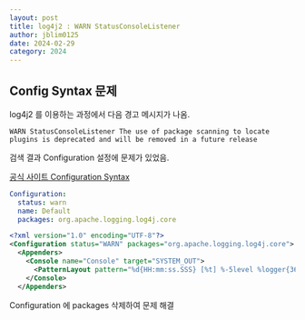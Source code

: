```yaml
---
layout: post
title: log4j2 : WARN StatusConsoleListener 
author: jblim0125
date: 2024-02-29
category: 2024
---
```


## Config Syntax 문제  

log4j2 를 이용하는 과정에서 다음 경고 메시지가 나옴.  

```text
WARN StatusConsoleListener The use of package scanning to locate plugins is deprecated and will be removed in a future release
```

검색 결과 Configuration 설정에 문제가 있었음.  

[공식 사이트 Configuration Syntax](https://logging.apache.org/log4j/2.x/manual/configuration.html#configuration-syntax)

```yaml
Configuration:
  status: warn
  name: Default
  packages: org.apache.logging.log4j.core
```

```xml
<?xml version="1.0" encoding="UTF-8"?>
<Configuration status="WARN" packages="org.apache.logging.log4j.core">
  <Appenders>
    <Console name="Console" target="SYSTEM_OUT">
      <PatternLayout pattern="%d{HH:mm:ss.SSS} [%t] %-5level %logger{36} - %msg%n"/>
    </Console>
  </Appenders>
```

Configuration 에 packages 삭제하여 문제 해결  
